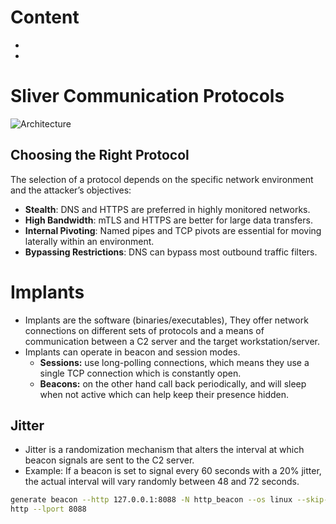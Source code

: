 # Content
- []()
- []()
# Sliver Communication Protocols
![Architecture](https://github.com/user-attachments/assets/5d6aa18d-6484-42a1-b833-96e29ab9ca9b)
## Choosing the Right Protocol

The selection of a protocol depends on the specific network environment and the attacker’s objectives:

- **Stealth**: DNS and HTTPS are preferred in highly monitored networks.
- **High Bandwidth**: mTLS and HTTPS are better for large data transfers.
- **Internal Pivoting**: Named pipes and TCP pivots are essential for moving laterally within an environment.
- **Bypassing Restrictions**: DNS can bypass most outbound traffic filters.


# Implants 
- Implants are the software (binaries/executables), They offer network connections on different sets of protocols and a means of communication between a C2 server and the target workstation/server.
- Implants can operate in beacon and session modes.
  - **Sessions:** use long-polling connections, which means they use a single TCP connection which is constantly open.
  - **Beacons:** on the other hand call back periodically, and will sleep when not active which can help keep their presence hidden.
## Jitter
- Jitter is a randomization mechanism that alters the interval at which beacon signals are sent to the C2 server.
- Example: If a beacon is set to signal every 60 seconds with a 20% jitter, the actual interval will vary randomly between 48 and 72 seconds.

```bash
generate beacon --http 127.0.0.1:8088 -N http_beacon --os linux --skip-symbols
http --lport 8088
```
